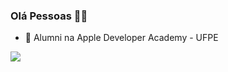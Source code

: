 ### Olá Pessoas 👋🏾

- 🍎 Alumni na Apple Developer Academy - UFPE


<a href="https://www.linkedin.com/in/daniellysantoslds-/" target="_blank"><img src="https://img.shields.io/badge/-LinkedIn-%230077B5?style=for-the-badge&logo=linkedin&logoColor=white" target="_blank"></a> 

<!--
<div>



---------------------------------------------------------------------------------------------------------------------------------------------------------------------------------
<!--  
<div align="center">
  <a href="https://github.com/daniellysantoslds">
  <img height="180em" src="https://github-readme-stats.vercel.app/api?username=daniellysantoslds&show_icons=false&theme=dark&include_all_commits=true&count_private=true"/>
</div>
-->

<!-- ![github stats](https://github-readme-stats.vercel.app/api?username=daniellysantoslds&show_icons=true) -->

